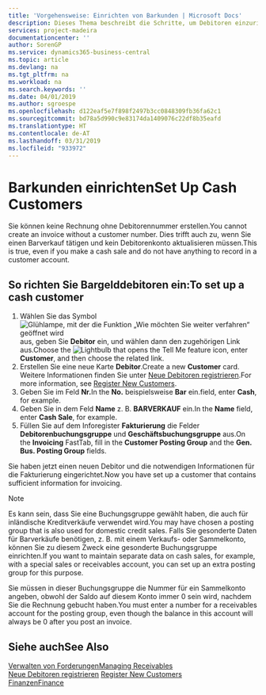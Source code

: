 ```yaml
---
title: 'Vorgehensweise: Einrichten von Barkunden | Microsoft Docs'
description: Dieses Thema beschreibt die Schritte, um Debitoren einzurichten, der in bar bezahlt.
services: project-madeira
documentationcenter: ''
author: SorenGP
ms.service: dynamics365-business-central
ms.topic: article
ms.devlang: na
ms.tgt_pltfrm: na
ms.workload: na
ms.search.keywords: ''
ms.date: 04/01/2019
ms.author: sgroespe
ms.openlocfilehash: d122eaf5e7f898f2497b3cc0848309fb36fa62c1
ms.sourcegitcommit: bd78a5d990c9e83174da1409076c22df8b35eafd
ms.translationtype: HT
ms.contentlocale: de-AT
ms.lasthandoff: 03/31/2019
ms.locfileid: "933972"
---
```

# <a name="set-up-cash-customers"></a><span data-ttu-id="d9ae4-103">Barkunden einrichten</span><span class="sxs-lookup"><span data-stu-id="d9ae4-103">Set Up Cash Customers</span></span>
<span data-ttu-id="d9ae4-104">Sie können keine Rechnung ohne Debitorennummer erstellen.</span><span class="sxs-lookup"><span data-stu-id="d9ae4-104">You cannot create an invoice without a customer number.</span></span> <span data-ttu-id="d9ae4-105">Dies trifft auch zu, wenn Sie einen Barverkauf tätigen und kein Debitorenkonto aktualisieren müssen.</span><span class="sxs-lookup"><span data-stu-id="d9ae4-105">This is true, even if you make a cash sale and do not have anything to record in a customer account.</span></span>  

## <a name="to-set-up-a-cash-customer"></a><span data-ttu-id="d9ae4-106">So richten Sie Bargelddebitoren ein:</span><span class="sxs-lookup"><span data-stu-id="d9ae4-106">To set up a cash customer</span></span>  
1.  <span data-ttu-id="d9ae4-107">Wählen Sie das Symbol ![Glühlampe, mit der die Funktion „Wie möchten Sie weiter verfahren“ geöffnet wird](media/ui-search/search_small.png "Wie möchten Sie weiter verfahren?") aus, geben Sie **Debitor** ein, und wählen dann den zugehörigen Link aus.</span><span class="sxs-lookup"><span data-stu-id="d9ae4-107">Choose the ![Lightbulb that opens the Tell Me feature](media/ui-search/search_small.png "Tell me what you want to do") icon, enter **Customer**, and then choose the related link.</span></span>  
2.  <span data-ttu-id="d9ae4-108">Erstellen Sie eine neue Karte **Debitor**.</span><span class="sxs-lookup"><span data-stu-id="d9ae4-108">Create a new **Customer** card.</span></span> <span data-ttu-id="d9ae4-109">Weitere Informationen finden Sie unter [Neue Debitoren registrieren](sales-how-register-new-customers.md).</span><span class="sxs-lookup"><span data-stu-id="d9ae4-109">For more information, see [Register New Customers](sales-how-register-new-customers.md).</span></span>
3.  <span data-ttu-id="d9ae4-110">Geben Sie im Feld **Nr.**</span><span class="sxs-lookup"><span data-stu-id="d9ae4-110">In the **No.**</span></span> <span data-ttu-id="d9ae4-111">beispielsweise **Bar** ein.</span><span class="sxs-lookup"><span data-stu-id="d9ae4-111">field, enter **Cash**, for example.</span></span>  
4.  <span data-ttu-id="d9ae4-112">Geben Sie in dem Feld **Name** z. B. **BARVERKAUF** ein.</span><span class="sxs-lookup"><span data-stu-id="d9ae4-112">In the **Name** field, enter **Cash Sale**, for example.</span></span>  
5.  <span data-ttu-id="d9ae4-113">Füllen Sie auf dem Inforegister **Fakturierung** die Felder **Debitorenbuchungsgruppe** und **Geschäftsbuchungsgruppe** aus.</span><span class="sxs-lookup"><span data-stu-id="d9ae4-113">On the **Invoicing** FastTab, fill in the **Customer Posting Group** and the **Gen. Bus. Posting Group** fields.</span></span>  

 <span data-ttu-id="d9ae4-114">Sie haben jetzt einen neuen Debitor und die notwendigen Informationen für die Fakturierung eingerichtet.</span><span class="sxs-lookup"><span data-stu-id="d9ae4-114">Now you have set up a customer that contains sufficient information for invoicing.</span></span>  

> [!NOTE]  
>  <span data-ttu-id="d9ae4-115">Es kann sein, dass Sie eine Buchungsgruppe gewählt haben, die auch für inländische Kreditverkäufe verwendet wird.</span><span class="sxs-lookup"><span data-stu-id="d9ae4-115">You may have chosen a posting group that is also used for domestic credit sales.</span></span> <span data-ttu-id="d9ae4-116">Falls Sie gesonderte Daten für Barverkäufe benötigen, z. B. mit einem Verkaufs- oder Sammelkonto, können Sie zu diesem Zweck eine gesonderte Buchungsgruppe einrichten.</span><span class="sxs-lookup"><span data-stu-id="d9ae4-116">If you want to maintain separate data on cash sales, for example, with a special sales or receivables account, you can set up an extra posting group for this purpose.</span></span>  
>   
>  <span data-ttu-id="d9ae4-117">Sie müssen in dieser Buchungsgruppe die Nummer für ein Sammelkonto angeben, obwohl der Saldo auf diesem Konto immer 0 sein wird, nachdem Sie die Rechnung gebucht haben.</span><span class="sxs-lookup"><span data-stu-id="d9ae4-117">You must enter a number for a receivables account for the posting group, even though the balance in this account will always be 0 after you post an invoice.</span></span>  

## <a name="see-also"></a><span data-ttu-id="d9ae4-118">Siehe auch</span><span class="sxs-lookup"><span data-stu-id="d9ae4-118">See Also</span></span>
[<span data-ttu-id="d9ae4-119">Verwalten von Forderungen</span><span class="sxs-lookup"><span data-stu-id="d9ae4-119">Managing Receivables</span></span>](receivables-manage-receivables.md)  
<span data-ttu-id="d9ae4-120">[Neue Debitoren registrieren](sales-how-register-new-customers.md)  </span><span class="sxs-lookup"><span data-stu-id="d9ae4-120">[Register New Customers](sales-how-register-new-customers.md)  </span></span>  
[<span data-ttu-id="d9ae4-121">Finanzen</span><span class="sxs-lookup"><span data-stu-id="d9ae4-121">Finance</span></span>](finance.md)  

